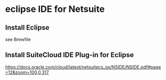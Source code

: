 # eclipse IDE for Netsuite

## Install Eclipse

see Brewfile

## Install SuiteCloud IDE Plug-in for Eclipse

https://docs.oracle.com/cloud/latest/netsuitecs_gs/NSIDE/NSIDE.pdf#page=12&zoom=100,0,317
